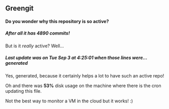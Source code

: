 ## Greengit

#### Do you wonder why this repository is so active?

##### After all it has 4890 commits!

But is it *really* active? Well...

##### Last update was on Tue Sep 3 at 4:25:01 when those lines were... generated

Yes, generated, because it certainly helps a lot to have such an active repo!

Oh and there was **53%** disk usage on the machine
where there is the cron updating this file.

Not the best way to monitor a VM in the cloud but it works! :)
